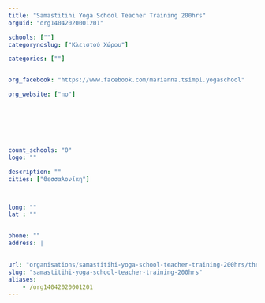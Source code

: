 ```yaml
---
title: "Samastitihi Yoga School Teacher Training 200hrs"
orguid: "org14042020001201"

schools: [""]
categorynoslug: ["Κλειστού Χώρου"]

categories: [""]


org_facebook: "https://www.facebook.com/marianna.tsimpi.yogaschool"

org_website: ["no"]







count_schools: "0"
logo: ""

description: ""
cities: ["Θεσσαλονίκη"]



long: ""
lat : ""


phone: ""
address: |
    

url: "organisations/samastitihi-yoga-school-teacher-training-200hrs/thessaloniki/"
slug: "samastitihi-yoga-school-teacher-training-200hrs"
aliases:
    - /org14042020001201
---
```



